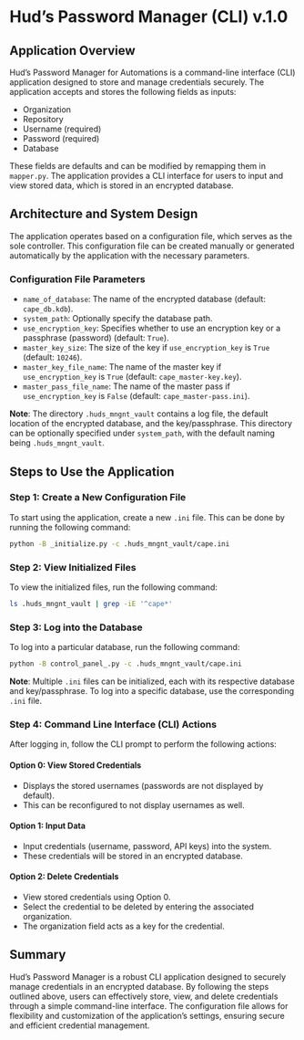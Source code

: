 # Hud’s Password Manager (CLI) v.1.0

## Application Overview
Hud’s Password Manager for Automations is a command-line interface (CLI) application designed to store and manage credentials securely. The application accepts and stores the following fields as inputs:
- Organization
- Repository
- Username (required)
- Password (required)
- Database

These fields are defaults and can be modified by remapping them in `mapper.py`. The application provides a CLI interface for users to input and view stored data, which is stored in an encrypted database.

## Architecture and System Design
The application operates based on a configuration file, which serves as the sole controller. This configuration file can be created manually or generated automatically by the application with the necessary parameters.

### Configuration File Parameters
- `name_of_database`: The name of the encrypted database (default: `cape_db.kdb`).
- `system_path`: Optionally specify the database path.
- `use_encryption_key`: Specifies whether to use an encryption key or a passphrase (password) (default: `True`).
- `master_key_size`: The size of the key if `use_encryption_key` is `True` (default: `10246`).
- `master_key_file_name`: The name of the master key if `use_encryption_key` is `True` (default: `cape_master-key.key`).
- `master_pass_file_name`: The name of the master pass if `use_encryption_key` is `False` (default: `cape_master-pass.ini`).

**Note**: The directory `.huds_mngnt_vault` contains a log file, the default location of the encrypted database, and the key/passphrase. This directory can be optionally specified under `system_path`, with the default naming being `.huds_mngnt_vault`.

## Steps to Use the Application

### Step 1: Create a New Configuration File
To start using the application, create a new `.ini` file. This can be done by running the following command:
```bash
python -B _initialize.py -c .huds_mngnt_vault/cape.ini
```

### Step 2: View Initialized Files
To view the initialized files, run the following command:
```bash
ls .huds_mngnt_vault | grep -iE '^cape*'
```

### Step 3: Log into the Database
To log into a particular database, run the following command:
```bash
python -B control_panel_.py -c .huds_mngnt_vault/cape.ini
```
**Note**: Multiple `.ini` files can be initialized, each with its respective database and key/passphrase. To log into a specific database, use the corresponding `.ini` file.

### Step 4: Command Line Interface (CLI) Actions
After logging in, follow the CLI prompt to perform the following actions:

#### Option 0: View Stored Credentials
- Displays the stored usernames (passwords are not displayed by default).
- This can be reconfigured to not display usernames as well.

#### Option 1: Input Data
- Input credentials (username, password, API keys) into the system.
- These credentials will be stored in an encrypted database.

#### Option 2: Delete Credentials
- View stored credentials using Option 0.
- Select the credential to be deleted by entering the associated organization.
- The organization field acts as a key for the credential.

## Summary
Hud’s Password Manager is a robust CLI application designed to securely manage credentials in an encrypted database. By following the steps outlined above, users can effectively store, view, and delete credentials through a simple command-line interface. The configuration file allows for flexibility and customization of the application’s settings, ensuring secure and efficient credential management.
